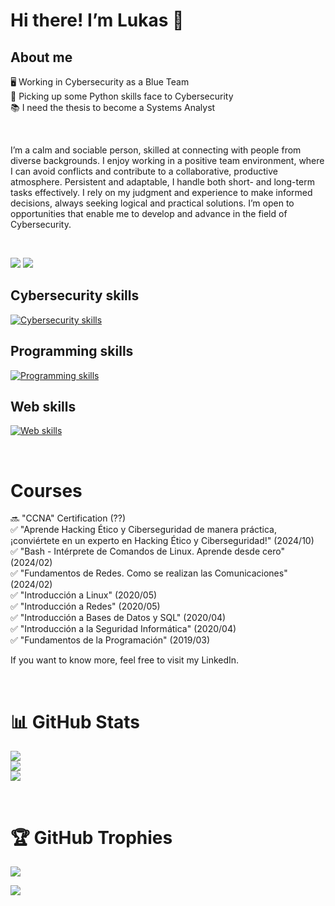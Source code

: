 # Hi there! I’m Lukas 👋
## About me
🖥️ Working in Cybersecurity as a Blue Team<br>
🌱 Picking up some Python skills face to Cybersecurity<br>
📚 I need the thesis to become a Systems Analyst

<br>

I’m a calm and sociable person, skilled at connecting with people from diverse backgrounds. I enjoy working in a positive team environment, where I can avoid conflicts and contribute to a collaborative, productive atmosphere. Persistent and adaptable, I handle both short- and long-term tasks effectively. I rely on my judgment and experience to make informed decisions, always seeking logical and practical solutions. I’m open to opportunities that enable me to develop and advance in the field of Cybersecurity.

<br>

<a href = "mailto:lukasn.otero@gmail.com"><img src="https://img.shields.io/badge/-Gmail-%23333?style=for-the-badge&logo=gmail&logoColor=white" target="_blank"></a>
<a href="https://www.linkedin.com/in/lukas-otero" target="_blank"><img src="https://img.shields.io/badge/-LinkedIn-%230077B5?style=for-the-badge&logo=linkedin&logoColor=white" target="_blank"></a>

## Cybersecurity skills
[![Cybersecurity skills](https://skillicons.dev/icons?i=linux,kali,debian,bash,windows,powershell)](https://skillicons.dev)

## Programming skills
[![Programming skills](https://skillicons.dev/icons?i=npm,babel,nodejs,react,nextjs,ts,js,java,spring,cs,c,dotnet,php,py,postgres,mysql,supabase,git)](https://skillicons.dev)

## Web skills
[![Web skills](https://skillicons.dev/icons?i=tailwind,bootstrap,html,css,ps,figma)](https://skillicons.dev)

<br>

# Courses
🔜 "CCNA" Certification (??)<br>
✅ "Aprende Hacking Ético y Ciberseguridad de manera práctica, ¡conviértete en un experto en Hacking Ético y Ciberseguridad!" (2024/10)<br>
✅ "Bash - Intérprete de Comandos de Linux. Aprende desde cero" (2024/02)<br>
✅ "Fundamentos de Redes. Como se realizan las Comunicaciones" (2024/02)<br>
✅ "Introducción a Linux" (2020/05)<br>
✅ "Introducción a Redes" (2020/05)<br>
✅ "Introducción a Bases de Datos y SQL" (2020/04)<br>
✅ "Introducción a la Seguridad Informática" (2020/04)<br>
✅ "Fundamentos de la Programación" (2019/03)<br>

If you want to know more, feel free to visit my LinkedIn.

<br>

# :bar_chart: GitHub Stats
![](https://github-readme-stats.vercel.app/api?username=lukasotero&theme=shades-of-purple&hide_border=false&include_all_commits=true&count_private=false)<br/>
![](https://github-readme-streak-stats.herokuapp.com/?user=lukasotero&theme=shades-of-purple&hide_border=false)<br/>
![](https://github-readme-stats.vercel.app/api/top-langs/?username=lukasotero&theme=shades-of-purple&hide_border=false&include_all_commits=true&count_private=false&layout=compact)

<br>

# :trophy: GitHub Trophies
![](https://github-profile-trophy.vercel.app/?username=lukasotero&theme=radical&no-frame=true&no-bg=false&margin-w=4)

[![](https://visitcount.itsvg.in/api?id=lukasotero&label=Profile%20Views&color=2&icon=5&pretty=true)](https://visitcount.itsvg.in)
